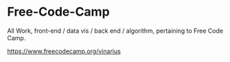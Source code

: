 # Free-Code-Camp
All Work, front-end / data vis / back end / algorithm, pertaining to Free Code Camp.

https://www.freecodecamp.org/vinarius
